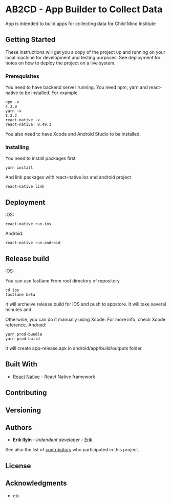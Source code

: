 # AB2CD - App Builder to Collect Data

App is intended to build apps for collecting data for Child Mind Institute

## Getting Started

These instructions will get you a copy of the project up and running on your local machine for development and testing purposes. See deployment for notes on how to deploy the project on a live system.

### Prerequisites

You need to have backend server running.
You need npm, yarn and react-native to be installed.
For example
```
npm -v
4.3.0
yarn -v
1.3.2
react-native -v
react-native: 0.49.3
```
You also need to have Xcode and Android Studio to be installed.

### Installing

You need to install packages first

```
yarn install
```

And link packages with react-native ios and android project

```
react-native link
```

## Deployment

iOS:
```
react-native run-ios
```

Android:
```
react-native run-android
```

## Release build

iOS:

You can use fastlane
From root directory of repository
```
cd ios
fastlane beta
```
It will archeive release build for iOS and push to appstore. It will take several minutes and 

Otherwise, you can do it manually using Xcode. For more info, check Xcode reference.
Android:

```
yarn prod-bundle
yarn prod-build
```
It will create app-release.apk in android/app/build/outputs folder

## Built With

* [React Native](https://facebook.github.io/react-native/docs/getting-started.html) - React Native framework

## Contributing

## Versioning

## Authors

* **Erik Ilyin** - *Indendent developer* - [Erik](https://github.com/erik-ilyin)

See also the list of [contributors](https://github.com/ChildMindInstitute/ab2cd-app/contributors) who participated in this project.

## License

## Acknowledgments

* etc